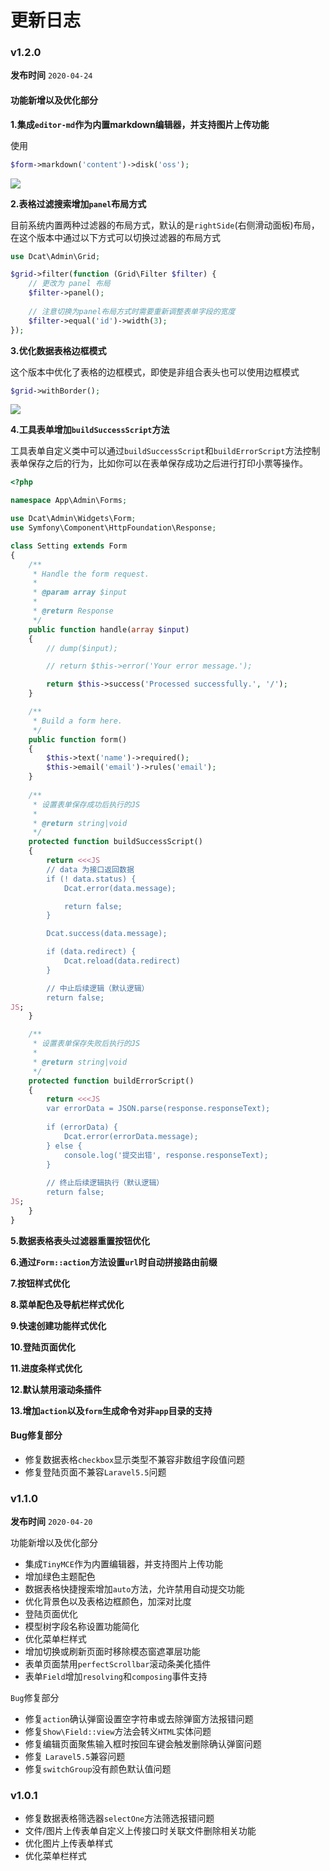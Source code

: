 # 更新日志


### v1.2.0

**发布时间** `2020-04-24`

#### 功能新增以及优化部分

**1.集成`editor-md`作为内置markdown编辑器，并支持图片上传功能**

使用
```php
$form->markdown('content')->disk('oss');
```

<a href="https://cdn.learnku.com/uploads/images/202004/24/38389/CvmM1N0yre.png!large" target="_blank">
    <img class="img img-full" src="https://cdn.learnku.com/uploads/images/202004/24/38389/CvmM1N0yre.png!large">
</a>

**2.表格过滤搜索增加`panel`布局方式**

目前系统内置两种过滤器的布局方式，默认的是`rightSide`(右侧滑动面板)布局，在这个版本中通过以下方式可以切换过滤器的布局方式

```php
use Dcat\Admin\Grid;

$grid->filter(function (Grid\Filter $filter) {
    // 更改为 panel 布局
    $filter->panel();
    
    // 注意切换为panel布局方式时需要重新调整表单字段的宽度
    $filter->equal('id')->width(3);
});
```

**3.优化数据表格边框模式**

这个版本中优化了表格的边框模式，即使是非组合表头也可以使用边框模式

```php
$grid->withBorder();
```

<a href="https://cdn.learnku.com/uploads/images/202004/24/38389/zQXwonRNhV.png!large" target="_blank">
    <img class="img img-full" src="https://cdn.learnku.com/uploads/images/202004/24/38389/zQXwonRNhV.png!large">
</a>


**4.工具表单增加`buildSuccessScript`方法**

工具表单自定义类中可以通过`buildSuccessScript`和`buildErrorScript`方法控制表单保存之后的行为，比如你可以在表单保存成功之后进行打印小票等操作。

```php
<?php

namespace App\Admin\Forms;

use Dcat\Admin\Widgets\Form;
use Symfony\Component\HttpFoundation\Response;

class Setting extends Form
{
    /**
     * Handle the form request.
     *
     * @param array $input
     *
     * @return Response
     */
    public function handle(array $input)
    {
        // dump($input);

        // return $this->error('Your error message.');

        return $this->success('Processed successfully.', '/');
    }

    /**
     * Build a form here.
     */
    public function form()
    {
        $this->text('name')->required();
        $this->email('email')->rules('email');
    }
    
    /**
 	 * 设置表单保存成功后执行的JS
 	 * 
	 * @return string|void
	 */
	protected function buildSuccessScript()
	{
	    return <<<JS
		// data 为接口返回数据
		if (! data.status) {
			Dcat.error(data.message);

			return false;
		}

		Dcat.success(data.message);

		if (data.redirect) {
			Dcat.reload(data.redirect)
		}

		// 中止后续逻辑（默认逻辑）
		return false;
JS;
	}

	/**
	 * 设置表单保存失败后执行的JS
	 * 
	 * @return string|void
	 */
	protected function buildErrorScript()
	{
		return <<<JS
		var errorData = JSON.parse(response.responseText);
		
		if (errorData) {
			Dcat.error(errorData.message);
		} else {
			console.log('提交出错', response.responseText);
		}
		
		// 终止后续逻辑执行（默认逻辑）
		return false;
JS;
	}
}
```


**5.数据表格表头过滤器重置按钮优化**

**6.通过`Form::action`方法设置`url`时自动拼接路由前缀**

**7.按钮样式优化**

**8.菜单配色及导航栏样式优化**

**9.快速创建功能样式优化**

**10.登陆页面优化**

**11.进度条样式优化**

**12.默认禁用滚动条插件**

**13.增加`action`以及`form`生成命令对非`app`目录的支持**

#### Bug修复部分

- 修复数据表格`checkbox`显示类型不兼容非数组字段值问题
- 修复登陆页面不兼容`Laravel5.5`问题



### v1.1.0

**发布时间** `2020-04-20`

功能新增以及优化部分

- 集成`TinyMCE`作为内置编辑器，并支持图片上传功能
- 增加绿色主题配色
- 数据表格快捷搜索增加`auto`方法，允许禁用自动提交功能
- 优化背景色以及表格边框颜色，加深对比度
- 登陆页面优化
- 模型树字段名称设置功能简化
- 优化菜单栏样式
- 增加切换或刷新页面时移除模态窗遮罩层功能
- 表单页面禁用`perfectScrollbar`滚动条美化插件
- 表单`Field`增加`resolving`和`composing`事件支持

`Bug`修复部分

- 修复`action`确认弹窗设置空字符串或去除弹窗方法报错问题
- 修复`Show\Field::view`方法会转义`HTML`实体问题
- 修复编辑页面聚焦输入框时按回车键会触发删除确认弹窗问题
- 修复 `Laravel5.5`兼容问题
- 修复`switchGroup`没有颜色默认值问题





### v1.0.1

- 修复数据表格筛选器`selectOne`方法筛选报错问题
- 文件/图片上传表单自定义上传接口时关联文件删除相关功能
- 优化图片上传表单样式
- 优化菜单栏样式

